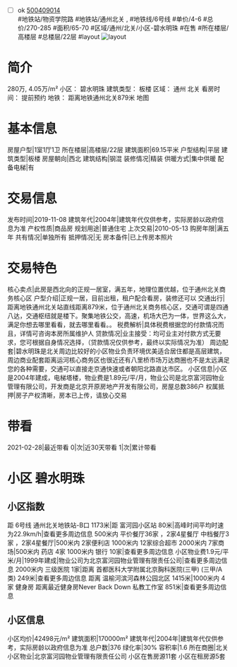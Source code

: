 - [ ] ok [500409014](https://bj.5i5j.com/ershoufang/500409014.html)  
 #地铁站/物资学院路 #地铁站/通州北关 ,  #地铁线/6号线
#单价/4-6 #总价/270-285 #面积/65-70   #区域/通州/北关/小区-碧水明珠 #在售 #所在楼层/高楼层 #总楼层/22层 #layout 
![layout](http://image2.5i5j.com//group2/M00/C0/6F/CgqJM13EO_CAD447AAG3IjKd20E497.jpg_P5.jpg) 
# 简介 
 280万,  4.05万/m² 
小区： 碧水明珠
建筑类型： 板楼
区域： 通州 北关
看房时间： 提前预约
地铁： 距离地铁通州北关879米 地图
# 基本信息 
 房屋户型|1室1厅1卫
所在楼层|高楼层/22层
建筑面积|69.15平米
户型结构|平层
建筑类型|板楼
房屋朝向|西北
建筑结构|钢混
装修情况|精装
供暖方式|集中供暖
配备电梯|有
# 交易信息 
 发布时间|2019-11-08
建筑年代|2004年|建筑年代仅供参考，实际房龄以政府信息为准
产权性质|商品房
规划用途|普通住宅
上次交易|2010-05-13
购房年限|满五年
共有情况|单独所有
抵押情况|无
房本备件|已上传房本照片
# 交易特色 
 核心卖点|此房是西北向的正规一居室，满五年，地理位置优越，位于通州北关商务核心区
户型介绍|正规一居，目前出租，租户配合看房，装修还可以
交通出行|距离地铁通州北关站直线距离879米，位于通州北关商务核心区，交通可谓是四通八达，交通枢纽就是楼下。聚集地铁公交，高速，机场大巴为一体，世界这么大，满足你想去哪里看看，就去哪里看看。。
税费解析|具体税费根据您的付款情况而且，详情可咨询本房所属维护人
贷款情况|业主接受：均可业主对付款方式无要求，您可根据自身情况选择，（贷款情况仅供参考，最终以实际情况为准）
周边配套|碧水明珠是北关周边比较好的小区物业负责环境优美适合居住都是高层建筑，周边商业配套距离运河核心商务区也很近还有八里桥市场万达商圈也不是太远满足您的各种需要，交通可以直接走京通快速或者朝阳北路直达市区。
小区信息|小区是2004年建成，电梯塔楼，物业费是1.89元/平/月，物业公司是北京富河园物业管理有限公司，开发商是北京开原房地产开发有限公司，房屋总数386户
权属抵押|房子产权清晰，房本已上传，请放心交易
# 带看 
 2021-02-28|最近带看	 0|次|近30天带看	 1|次|累计带看
# 小区 碧水明珠
## 小区指数 
 距 6号线 通州北关地铁站-B口 1173米|距 富河园小区站 80米|高峰时间平均时速为22.9km/h|查看更多周边信息
500米内 平价餐厅36家 ，2家4星餐厅
中档餐厅3家 ，2家4星餐厅|500米内 2家便利店
1000米内 12家综合超市
2000米内 7家商场|500米内 药店 4家
1000米内 银行 10家|查看更多周边信息
小区物业费1.9元/平米/月|1999年建成|物业公司为北京富河园物业管理有限责任公司|查看更多周边信息
2000米内 三级医院 1家|距离 首都医科大学附属北京胸科医院(三甲) (三甲/A类) 249米|查看更多周边信息
距离 温榆河滨河森林公园北区 1415米|1000米内 4家 健身房
距离最近健身房Never Back Down 私教工作室 851米|查看更多周边信息
## 小区信息 
 小区均价|42498元/m²
建筑面积|170000m²
建筑年代|2004年|建筑年代仅供参考，实际房龄以政府信息为准
总户数|376
绿化率|30%
容积率|1.6
所在商圈|北关
小区物业|北京富河园物业管理有限责任公司
小区在售房源11套
小区在租房源5套
